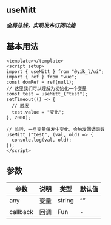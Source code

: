 ## useMitt

**_全局总线，实现发布订阅功能_**

## 基本用法

```vue
<template></template>
<script setup>
import { useMitt } from "@yik_l/ui";
import { ref } from "vue";
const domRef = ref(null);
// 这里我们可以理解为初始化一个变量
const test = useMitt_("test");
setTimeout(() => {
  // 触发
  test.value = "变化";
}, 2000);

// 监听，一旦变量值发生变化，会触发回调函数
useMitt_("test", (val, old) => {
  console.log(val, old);
});
</script>
```

## 参数

| **参数** | **说明** | **类型** | **默认值** |
| -------- | -------- | -------- | ---------- |
| any      | 变量     | string   | ““         |
| callback | 回调     | Fun      | -          |
